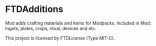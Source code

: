 FTDAdditions
==============

Mod adds crafting materials and items for Modpacks. Included in Mod: Ingots, plates, crops, ritual, devices and etc.

This project is licensed by FTDLicense (Type MIT-C).
